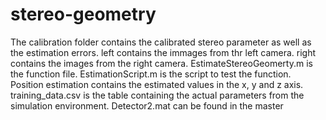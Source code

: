 # stereo-geometry

The calibration folder contains the calibrated stereo parameter as well as the estimation errors.
left contains the immages from thr left camera.
right contains the images from the right camera.
EstimateStereoGeomerty.m is the function file.
EstimationScript.m is the script to test the function.
Position estimation contains the estimated values in the x, y and z axis.
training_data.csv is the table containing the actual parameters from the simulation environment.
Detector2.mat can be found in the master
